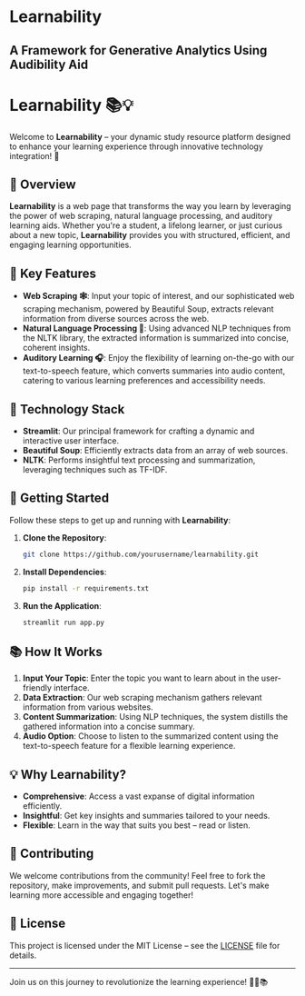 # Learnability
A Framework for Generative Analytics Using Audibility Aid
---

# Learnability 📚💡

Welcome to **Learnability** – your dynamic study resource platform designed to enhance your learning experience through innovative technology integration! 🚀

## 🌟 Overview

**Learnability** is a web page that transforms the way you learn by leveraging the power of web scraping, natural language processing, and auditory learning aids. Whether you're a student, a lifelong learner, or just curious about a new topic, **Learnability** provides you with structured, efficient, and engaging learning opportunities.

## 🎯 Key Features

- **Web Scraping 🕸️**: Input your topic of interest, and our sophisticated web scraping mechanism, powered by Beautiful Soup, extracts relevant information from diverse sources across the web.
- **Natural Language Processing 🧠**: Using advanced NLP techniques from the NLTK library, the extracted information is summarized into concise, coherent insights.
- **Auditory Learning 🎧**: Enjoy the flexibility of learning on-the-go with our text-to-speech feature, which converts summaries into audio content, catering to various learning preferences and accessibility needs.

## 🔧 Technology Stack

- **Streamlit**: Our principal framework for crafting a dynamic and interactive user interface.
- **Beautiful Soup**: Efficiently extracts data from an array of web sources.
- **NLTK**: Performs insightful text processing and summarization, leveraging techniques such as TF-IDF.

## 🚀 Getting Started

Follow these steps to get up and running with **Learnability**:

1. **Clone the Repository**:
   ```bash
   git clone https://github.com/yourusername/learnability.git
   ```
2. **Install Dependencies**:
   ```bash
   pip install -r requirements.txt
   ```
3. **Run the Application**:
   ```bash
   streamlit run app.py
   ```

## 📚 How It Works

1. **Input Your Topic**: Enter the topic you want to learn about in the user-friendly interface.
2. **Data Extraction**: Our web scraping mechanism gathers relevant information from various websites.
3. **Content Summarization**: Using NLP techniques, the system distills the gathered information into a concise summary.
4. **Audio Option**: Choose to listen to the summarized content using the text-to-speech feature for a flexible learning experience.

## 💡 Why Learnability?

- **Comprehensive**: Access a vast expanse of digital information efficiently.
- **Insightful**: Get key insights and summaries tailored to your needs.
- **Flexible**: Learn in the way that suits you best – read or listen.

## 🙌 Contributing

We welcome contributions from the community! Feel free to fork the repository, make improvements, and submit pull requests. Let's make learning more accessible and engaging together!


## 📜 License

This project is licensed under the MIT License – see the [LICENSE](LICENSE) file for details.

---

Join us on this journey to revolutionize the learning experience! 🌟🚀📚
